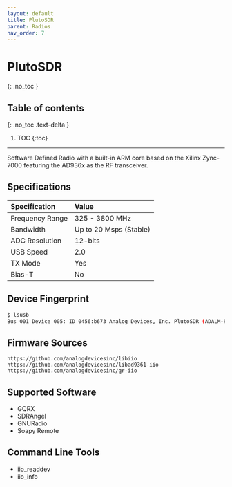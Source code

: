 ```yaml
---
layout: default
title: PlutoSDR
parent: Radios
nav_order: 7
---
```


# PlutoSDR
{: .no_toc }

## Table of contents
{: .no_toc .text-delta }

1. TOC
{:toc}

---

Software Defined Radio with a built-in ARM core based on the Xilinx Zync-7000 featuring the AD936x as the RF transceiver.

## Specifications

| Specification   | Value           |
|:----------------|:----------------|
| Frequency Range | 325 - 3800 MHz  |
| Bandwidth       | Up to 20 Msps (Stable) |
| ADC Resolution  | 12-bits         |
| USB Speed       | 2.0             |
| TX Mode         | Yes             |
| Bias-T          | No              |

## Device Fingerprint
```bash
$ lsusb
Bus 001 Device 005: ID 0456:b673 Analog Devices, Inc. PlutoSDR (ADALM-PLUTO)
```

## Firmware Sources
```
https://github.com/analogdevicesinc/libiio
https://github.com/analogdevicesinc/libad9361-iio
https://github.com/analogdevicesinc/gr-iio
```

## Supported Software
- GQRX 
- SDRAngel
- GNURadio
- Soapy Remote

## Command Line Tools
- iio_readdev
- iio_info